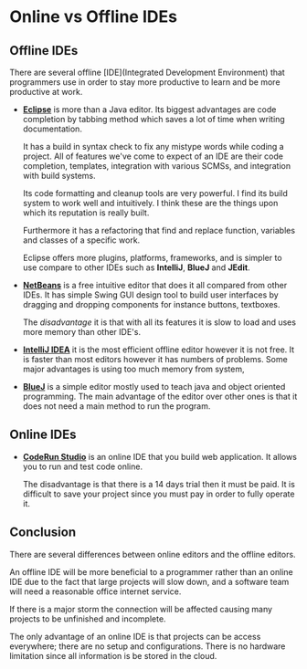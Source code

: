 # Online vs Offline IDEs

## Offline IDEs

There are several offline [IDE](Integrated Development Environment) that programmers use in order to stay more productive to learn and be more productive at work.

- **[Eclipse](https://www.app5.unisys.com/offerings/ClearPathConnection/eclipse.html)** is more than a Java editor. Its biggest advantages are code completion by tabbing method which saves a lot of time when writing documentation.

  It has a build in syntax check to fix any mistype words while coding a project. All of features we've come to expect of an IDE are their code completion, templates, integration  with various SCMSs, and integration with build systems.

  Its code formatting and cleanup tools are very powerful. I find its build system to work well and intuitively. I think these are the things upon which its reputation is really built.

  Furthermore it has a refactoring that find and replace function, variables and classes of a specific work.

  Eclipse offers more plugins, platforms, frameworks, and is simpler to use compare  to other IDEs such as **IntelliJ**, **BlueJ** and **JEdit**.

- **[NetBeans](https://netbeans.org/features/)** is a free intuitive editor that does it all compared from other IDEs. It has simple Swing GUI design tool to build user interfaces by dragging and dropping components for instance buttons, textboxes.

  The _disadvantage_ it is that with all its features it is slow to load and uses  more memory than other IDE's.

- **[IntelliJ IDEA](https://www.jetbrains.com/idea/)** it is the most efficient offline editor however it is not free. It is faster than most editors however it has numbers of problems. Some major advantages is using too much memory from system,
- **[BlueJ](http://www.bluej.org/)** is a simple editor mostly used to teach java and object oriented programming. The main advantage of the editor over other ones is that it does not need a main method to run the program.

## Online IDEs

- **[CodeRun Studio](http://www.webappers.com/2009/12/04/coderun-studio-free-cross-platform-online-ide/)** is an online IDE that you build web application. It allows you to run and test code online.

  The disadvantage is that there is a 14 days trial then it must be paid. It is difficult to save your project since you must pay in order to fully operate it.

## Conclusion

There are several differences between online editors and the offline editors.

An offline IDE will be more beneficial to a programmer rather than an online IDE due to the fact that large projects will slow down, and a software team will need a reasonable office internet service.

If there is a major storm the connection will be affected causing many projects to be unfinished and incomplete.

The only advantage of an online IDE is that projects can be access everywhere; there are no setup and configurations.  There is no hardware limitation since all information is be stored in the cloud.
